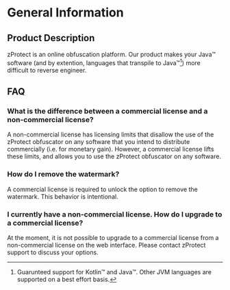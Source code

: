 # General Information

## Product Description
zProtect is an online obfuscation platform. Our product makes your Java™ software (and by extention, languages that transpile to Java™[^1]) more difficult to reverse engineer. 

## FAQ
### What is the difference between a commercial license and a non-commercial license?
A non-commercial license has licensing limits that disallow the use of the zProtect obfuscator on any software that you intend to distribute commercially (i.e. for monetary gain). However, a commercial license lifts these limits, and allows you to use the zProtect obfuscator on any software.

### How do I remove the watermark?
A commercial license is required to unlock the option to remove the watermark. This behavior is intentional.

### I currently have a non-commercial license. How do I upgrade to a commercial license?
At the moment, it is not possible to upgrade to a commercial license from a non-commercial license on the web interface. Please contact zProtect support to discuss your options.

[^1]: Guarunteed support for Kotlin™ and Java™. Other JVM languages are supported on a best effort basis.
